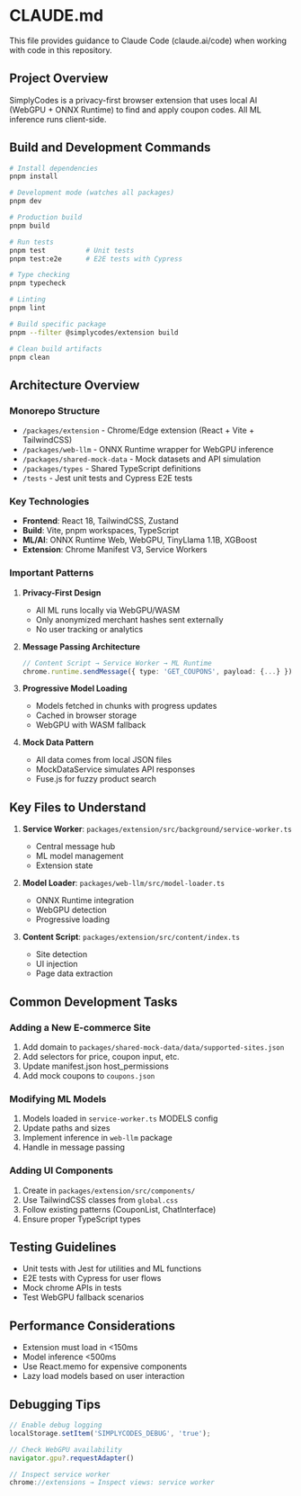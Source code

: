 # CLAUDE.md

This file provides guidance to Claude Code (claude.ai/code) when working with code in this repository.

## Project Overview

SimplyCodes is a privacy-first browser extension that uses local AI (WebGPU + ONNX Runtime) to find and apply coupon codes. All ML inference runs client-side.

## Build and Development Commands

```bash
# Install dependencies
pnpm install

# Development mode (watches all packages)
pnpm dev

# Production build
pnpm build

# Run tests
pnpm test          # Unit tests
pnpm test:e2e      # E2E tests with Cypress

# Type checking
pnpm typecheck

# Linting
pnpm lint

# Build specific package
pnpm --filter @simplycodes/extension build

# Clean build artifacts
pnpm clean
```

## Architecture Overview

### Monorepo Structure
- `/packages/extension` - Chrome/Edge extension (React + Vite + TailwindCSS)
- `/packages/web-llm` - ONNX Runtime wrapper for WebGPU inference
- `/packages/shared-mock-data` - Mock datasets and API simulation
- `/packages/types` - Shared TypeScript definitions
- `/tests` - Jest unit tests and Cypress E2E tests

### Key Technologies
- **Frontend**: React 18, TailwindCSS, Zustand
- **Build**: Vite, pnpm workspaces, TypeScript
- **ML/AI**: ONNX Runtime Web, WebGPU, TinyLlama 1.1B, XGBoost
- **Extension**: Chrome Manifest V3, Service Workers

### Important Patterns

1. **Privacy-First Design**
   - All ML runs locally via WebGPU/WASM
   - Only anonymized merchant hashes sent externally
   - No user tracking or analytics

2. **Message Passing Architecture**
   ```typescript
   // Content Script → Service Worker → ML Runtime
   chrome.runtime.sendMessage({ type: 'GET_COUPONS', payload: {...} })
   ```

3. **Progressive Model Loading**
   - Models fetched in chunks with progress updates
   - Cached in browser storage
   - WebGPU with WASM fallback

4. **Mock Data Pattern**
   - All data comes from local JSON files
   - MockDataService simulates API responses
   - Fuse.js for fuzzy product search

## Key Files to Understand

1. **Service Worker**: `packages/extension/src/background/service-worker.ts`
   - Central message hub
   - ML model management
   - Extension state

2. **Model Loader**: `packages/web-llm/src/model-loader.ts`
   - ONNX Runtime integration
   - WebGPU detection
   - Progressive loading

3. **Content Script**: `packages/extension/src/content/index.ts`
   - Site detection
   - UI injection
   - Page data extraction

## Common Development Tasks

### Adding a New E-commerce Site
1. Add domain to `packages/shared-mock-data/data/supported-sites.json`
2. Add selectors for price, coupon input, etc.
3. Update manifest.json host_permissions
4. Add mock coupons to `coupons.json`

### Modifying ML Models
1. Models loaded in `service-worker.ts` MODELS config
2. Update paths and sizes
3. Implement inference in `web-llm` package
4. Handle in message passing

### Adding UI Components
1. Create in `packages/extension/src/components/`
2. Use TailwindCSS classes from `global.css`
3. Follow existing patterns (CouponList, ChatInterface)
4. Ensure proper TypeScript types

## Testing Guidelines

- Unit tests with Jest for utilities and ML functions
- E2E tests with Cypress for user flows
- Mock chrome APIs in tests
- Test WebGPU fallback scenarios

## Performance Considerations

- Extension must load in <150ms
- Model inference <500ms
- Use React.memo for expensive components
- Lazy load models based on user interaction

## Debugging Tips

```javascript
// Enable debug logging
localStorage.setItem('SIMPLYCODES_DEBUG', 'true');

// Check WebGPU availability
navigator.gpu?.requestAdapter()

// Inspect service worker
chrome://extensions → Inspect views: service worker
```